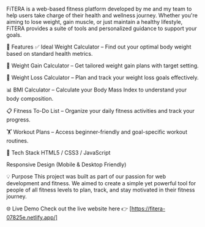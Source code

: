 FiTERA is a web-based fitness platform developed by me and my team to help users take charge of their health and wellness journey. Whether you're aiming to lose weight, gain muscle, or just maintain a healthy lifestyle, FiTERA provides a suite of tools and personalized guidance to support your goals.

🔧 Features
✅ Ideal Weight Calculator – Find out your optimal body weight based on standard health metrics.

🔺 Weight Gain Calculator – Get tailored weight gain plans with target setting.

🔻 Weight Loss Calculator – Plan and track your weight loss goals effectively.

📊 BMI Calculator – Calculate your Body Mass Index to understand your body composition.

📋 Fitness To-Do List – Organize your daily fitness activities and track your progress.

🏋️ Workout Plans – Access beginner-friendly and goal-specific workout routines.

🚀 Tech Stack
HTML5 / CSS3 / JavaScript

Responsive Design (Mobile & Desktop Friendly)


💡 Purpose
This project was built as part of our passion for web development and fitness. We aimed to create a simple yet powerful tool for people of all fitness levels to plan, track, and stay motivated in their fitness journey.

🌐 Live Demo
Check out the live website here 👉 [https://fitera-07825e.netlify.app/]
